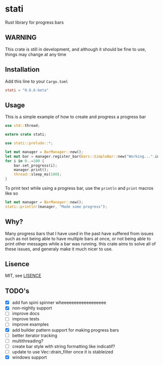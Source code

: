 # stati

Rust library for progress bars

## WARNING

This crate is still in development,
and although it should be fine to use,
things may change at any time

## Installation

Add this line to your `Cargo.toml`

```toml
stati = "0.6.6-beta"
```

## Usage

This is a simple example of how to create and progress a progress bar

```rust
use std::thread;

extern crate stati;

use stati::prelude::*;

let mut manager = BarManager::new();
let mut bar = manager.register_bar(bars::SimpleBar::new("Working...".into(), ()));
for i in 0..=100 {
    bar.set_progress(i);
    manager.print();
    thread::sleep_ms(100);
}
```

To print text while using a progress bar, use the `println` and `print` macros like so

```rust
let mut manager = BarManager::new();
stati::println!(manager, "Made some progress");
```

## Why?

Many progress bars that I have used in the past
have suffered from issues such as not being able to have
multiple bars at once, or not being able to print other messages
while a bar was running. this crate aims to solve all of these issues,
and generaly make it much nicer to use.

## Lisence

MIT, see [LISENCE](LICENSE)

## TODO's

- [x] add fun spini spinner wheeeeeeeeeeeeeeeeee
- [x] non-nightly support
- [ ] improve docs
- [ ] improve tests
- [ ] improve examples
- [x] add builder pattern support for making progress bars
- [ ] better iterator tracking
- [ ] multithreading?
- [ ] create bar style with string formatting like indicatif?
- [ ] update to use Vec::drain_filter once it is stableized
- [x] windows support
